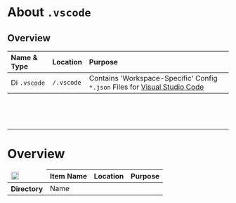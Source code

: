 # About `.vscode`

## Overview

| Name & Type | Location | Purpose |
| :---        | :---     | :---    |
| <img src="URI" alt="Directory" width="auto" height="16px"/> `.vscode` | `/.vscode` | Contains 'Workspace-Specific' Config `*.json` Files for [Visual Studio Code](url) |


<br ><br /><br />

---

# Overview

<table>
<thead>
	<tr>
		<td>
			<img src="https://raw.githubusercontent.com/NewSpectrum/Free-Assets-and-Resources/main/icons/NS-Library/user-interface/file-icon-01_white.svg" alt="Item Type" width="auto" height="18px"/>
		</td>
		<th>Item Name</th>
		<th>Location</th>
		<th>Purpose</th>
	</tr>
</thead>
<tbody>
	<tr>
		<th>Directory</th>
		<td>Name</td>
	</tr>
</tbody>
</table>
